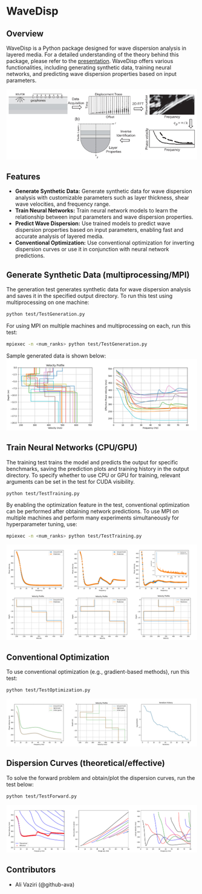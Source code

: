 # WaveDisp

## Overview

WaveDisp is a Python package designed for wave dispersion analysis in layered media. For a detailed understanding of the
theory behind this package, please refer to the [presentation](image/theory.pdf). WaveDisp offers various
functionalities, including generating synthetic data, training neural networks, and predicting
wave dispersion properties based on input parameters.

![Alt Text](image/inversion.jpg)

## Features

- **Generate Synthetic Data:** Generate synthetic data for wave dispersion analysis with customizable parameters such as
  layer thickness, shear wave velocities, and frequency range.
- **Train Neural Networks:** Train neural network models to learn the relationship between input parameters and wave
  dispersion properties.
- **Predict Wave Dispersion:** Use trained models to predict wave dispersion properties based on input parameters,
  enabling fast and accurate analysis of layered media.
- **Conventional Optimization:** Use conventional optimization for inverting dispersion curves or use it in conjunction
  with neural network predictions.

## Generate Synthetic Data (multiprocessing/MPI)

The generation test generates synthetic data for wave dispersion analysis and saves it in the specified output
directory. To
run this test using multiprocessing on one machine:

```bash
python test/TestGeneration.py
```

For using MPI on multiple machines and multiprocessing on each, run this test:

```bash
mpiexec -n <num_ranks> python test/TestGeneration.py
```

Sample generated data is shown below:
![Alt Text](image/data.jpg)

## Train Neural Networks (CPU/GPU)

The training test trains the model and predicts the output for specific benchmarks, saving the prediction plots and
training history in the output directory. To specify whether to use CPU or GPU for training, relevant arguments can be
set in the test for CUDA visibility.

```bash
python test/TestTraining.py
```

By enabling the optimization feature in the test, conventional optimization can be performed after obtaining network
predictions. To use MPI on multiple machines and perform many experiments simultaneously for hyperparameter tuning, use:

```bash
mpiexec -n <num_ranks> python test/TestTraining.py
```

![Alt Text](image/prediction.jpg)

## Conventional Optimization

To use conventional optimization (e.g., gradient-based methods), run this test:

```bash
python test/TestOptimization.py
```

![Alt Text](image/optimization.jpg)

## Dispersion Curves (theoretical/effective)

To solve the forward problem and obtain/plot the dispersion curves, run the test below:

```bash
python test/TestForward.py
```

![Alt Text](image/dispersion.jpg)

## Contributors

- Ali Vaziri (@github-ava)

